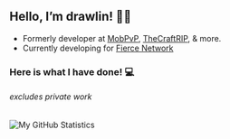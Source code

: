 ## Hello, I’m drawlin! 🙋‍♂️

* Formerly developer at <a href=https://github.com/MobPvP>MobPvP</a>, <a href=https://github.com/TheCraftRIP>TheCraftRIP</a>, & more.
* Currently developing for <a href="https://github.com/FierceNetwork">Fierce Network</a>

### Here is what I have done! 💻 
###### excludes private work
![My GitHub Statistics](https://github-readme-stats.vercel.app/api?username=drawlin&hide=prs,stars)
